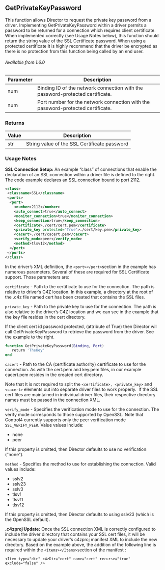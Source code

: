 ## GetPrivateKeyPassword

This function allows Director to request the private key password from a driver. Implementing GetPrivateKeyPassword within a driver permits a password to be returned for a connection which requires client certificate. When implemented correctly (see Usage Notes below), this function should return the string value of the SSL Certificate password. When using a protected certificate it is highly recommend that the driver be encrypted as there is no protection from this function being called by an end user. 

###### Available from 1.6.0


| Parameter | Description |
| --- | --- |
| num | Binding ID of the network connection with the password-protected certificate. |
| num | Port number for the network connection with the password-protected certificate. |


### Returns

| Value | Description |
| --- | --- |
| str | String value of the SSL Certificate password |


### Usage Notes

**SSL Connection Setup:**
An example “class” of connections that enable the declaration of an SSL connection within a driver file is defined to the right. The code example declares an SSL connection bound to port 2112.

```xml
<class>
 <classname>SSL</classname>
 <ports>
  <port>
    <number>2112</number>
    <auto_connect>true</auto_connect>
    <monitor_connection>true</monitor_connection>
    <keep_connection>true</keep_connection>
    <certificate>./cert/cert.pem</certificate>
    <private_key protected="True">./cert/key.pem</private_key>
    <cacert>./cert/cacert.pem</cacert>
    <verify_mode>peer</verify_mode>
    <method>tlsv12</method>
  </port>
 </ports>
</class>
```

In the driver’s XML definition,  the `<port></port>`section in the example has numerous parameters. Several of these are required for SSL Certificate support. Those parameters are:

`certificate` - Path to the certificate to use for the connection. The path is relative to driver’s C4Z location. In this example, a directory at the root of the .c4z file named cert has been created that contains the SSL files.

`private_key` - Path to the private key to use for the connection. The path is also relative to the driver’s C4Z location and we can see in the example that the key file resides in the cert directory.

If the client cert id password protected, (attribute of True)  then Director will call GetPrivateKeyPassword to retrieve the password from the driver. See the example to the right.

```lua
function GetPrivateKeyPassword(Binding, Port)
   return 'TheKey'
end
```


`cacert` - Path to the CA (certificate authority) certificate to use for the connection. As with the cert.pem and key.pem files, in our example cacert.pem resides in the created cert directory.

Note that It is not required to split the `<certificate>, <private_key>` and `<cacert>` elements out into separate driver files to work properly.  If the SSL cert files are maintained in individual driver files, their respective directory names must be passed in the connection XML.

`verify_mode` - Specifies the verification mode to use for the connection. The verify mode corresponds to those supported by OpenSSL. Note that Control4 currently supports only the peer verification mode `SSL_VERIFY_PEER`. Value values include:

- none
- peer

If this property is omitted, then Director defaults to use no verification (“none”).

`method` - Specifies the method to use for establishing the connection. Valid values include:

- sslv2
- sslv23
- sslv3
- tlsv1
- tlsv11
- tlsv12

If this property is omitted, then Director defaults to using sslv23 (which is the OpenSSL default).

**.c4zproj Update:**
Once the SSL connection XML is correctly configured to include the driver directory that contains your SSL cert files, it will be necessary to update your driver’s c4zproj manifest XML to include the new directory. Based on the example above, the addition of the following line is required within the `<Items></Items>`section of the manifest :

`<Item type="dir" c4zDir="cert" name="cert" recurse="true" exclude="false" />`
